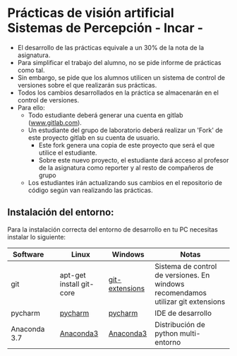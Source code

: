 # Prácticas de visión artificial Sistemas de Percepción - Incar - 

* El desarrollo de las prácticas equivale a un 30% de la nota de la asignatura.
* Para simplificar el trabajo del alumno, no se pide informe de prácticas como tal.
* Sin embargo, se pide que los alumnos utilicen un sistema de control de versiones sobre el que realizarán sus prácticas.
* Todos los cambios desarrollados en la práctica se almacenarán en el control de versiones.
* Para ello:
    * Todo estudiante deberá generar una cuenta en gitlab (www.gitlab.com).
    * Un estudiante del grupo de laboratorio deberá realizar un 'Fork' de este proyecto gitlab en su cuenta de usuario.
        * Este fork genera una copia de este proyecto que será el que utilice el estudiante.
        * Sobre este nuevo proyecto, el estudiante dará acceso al profesor de la asignatura como reporter y al resto de compañeros de grupo
    * Los estudiantes irán actualizando sus cambios en el repositorio de código según van realizando las prácticas.
    
## Instalación del entorno:

Para la instalación correcta del entorno de desarrollo en tu PC necesitas instalar lo siguiente:



| Software  |   | Linux  | Windows  | Notas   |
|---|---|---|---|---|
| git |   |  apt-get install git-core | [git-extensions](https://sourceforge.net/projects/gitextensions/) | Sistema de control de versiones. En windows recomendamos utilizar git extensions  |
| pycharm  |   |  [pycharm](https://www.jetbrains.com/pycharm/download) | [pycharm](https://www.jetbrains.com/pycharm/download)  |  IDE de desarrollo |
|  Anaconda 3.7  |   | [Anaconda3](https://www.anaconda.com/download/)  |[Anaconda3](https://www.anaconda.com/download/)   | Distribución de python multi-entorno  |


